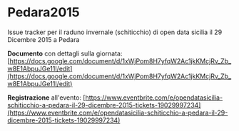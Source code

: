 # Pedara2015
Issue tracker per il raduno invernale (schiticchio) di open data sicilia il 29 Dicembre 2015 a Pedara

**Documento** con dettagli sulla giornata: [https://docs.google.com/document/d/1xWjPom8H7yfqW2Ac1jkKMcjRv_Zb_w8E1AbpuJGe11I/edit](https://docs.google.com/document/d/1xWjPom8H7yfqW2Ac1jkKMcjRv_Zb_w8E1AbpuJGe11I/edit)

**Registrazione** all'evento: [https://www.eventbrite.com/e/opendatasicilia-schiticchio-a-pedara-il-29-dicembre-2015-tickets-19029997234](https://www.eventbrite.com/e/opendatasicilia-schiticchio-a-pedara-il-29-dicembre-2015-tickets-19029997234)
